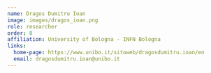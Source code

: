 ```yaml
---
name: Dragos Dumitru Ioan
image: images/dragos_ioan.png
role: researcher
order: 8
affiliation: University of Bologna - INFN Bologna
links:
  home-page: https://www.unibo.it/sitoweb/dragosdumitru.ioan/en
  email: dragosdumitru.ioan@unibo.it
---
```


